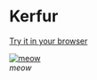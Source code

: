 # Kerfur  
[Try it in your browser](https://demo.kidev.org/Kerfur)

[![meow](assets/kerfur.gif)](https://demo.kidev.org/Kerfur)  
_meow_
